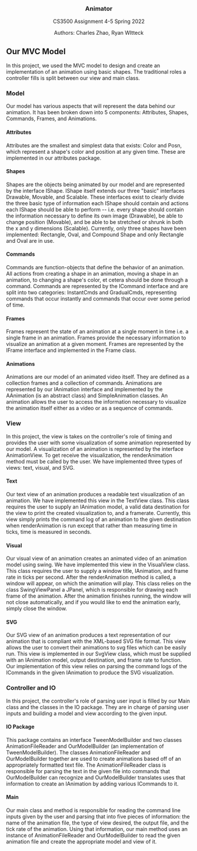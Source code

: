 <div id="top"></div>
<!--
*** Thanks for checking out the Best-README-Template. If you have a suggestion
*** that would make this better, please fork the repo and create a pull request
*** or simply open an issue with the tag "enhancement".
*** Don't forget to give the project a star!
*** Thanks again! Now go create something AMAZING! :D
-->

<!-- PROJECT LOGO -->
<br />

<h3 align="center">Animator</h3>

  <p align="center">
    CS3500 Assignment 4-5 Spring 2022
  </p>

  <p align="center">
    Authors: Charles Zhao, Ryan WItteck
  </p>

<!-- ABOUT THE PROJECT -->
## Our MVC Model

In this project, we used the MVC model to design and create an implementation of an animation using
basic shapes. The traditional roles a controller fills is split between our view and main class.

### Model

Our model has various aspects that will represent the data behind our animation. It has been
broken down into 5 components: Attributes, Shapes, Commands, Frames, and Animations.

#### Attributes
Attributes are the smallest and simplest data that exists: Color and Posn, which represent a shape's
color and position at any given time. These are implemented in our attributes package.

#### Shapes
Shapes are the objects being animated by our model and are represented by the interface IShape.
IShape itself extends our three "basic" interfaces Drawable, Movable, and Scalable. These interfaces
exist to clearly divide the three basic type of information each IShape should contain and actions
each IShape should be able to perform -- i.e. every shape should contain the information necessary
to define its own image (Drawable), be able to change position (Movable), and be able to be
stretched or shrunk in both the x and y dimensions (Scalable). Currently, only three shapes have
been implemented: Rectangle, Oval, and Compound Shape and only Rectangle and Oval are in use.

#### Commands
Commands are function-objects that define the behavior of an animation. All actions from creating a
shape in an animation, moving a shape in an animation, to changing a shape's color, et cetera should
be done through a command. Commands are represented by the ICommand interface and are split into two
categories: InstantCmds and GradualCmds, representing commands that occur instantly and commands
that occur over some period of time.

#### Frames
Frames represent the state of an animation at a single moment in time i.e. a single frame in an
animation. Frames provide the necessary information to visualize an animation at a given moment.
Frames are represented by the IFrame interface and implemented in the Frame class.

#### Animations
Animations are our model of an animated video itself. They are defined as a collection frames and a
collection of commands. Animations are represented by our IAnimation interface and implemented by
the AAnimation (is an abstract class) and SimpleAnimation classes. An animation allows the user to
access the information necessary to visualize the animation itself either as a video or as a
sequence of commands.

### View

In this project, the view is takes on the controller's role of timing and provides the user with
some visualization of some animation represented by our model. A visualization of an animation is
represented by the interface AnimationView. To get receive the visualization, the renderAnimation
method must be called by the user. We have implemented three types of views: text, visual, and SVG.

#### Text
Our text view of an animation produces a readable text visualization of an animation. We have 
implemented this view in the TextView class. This class requires the user to supply an IAnimation 
model, a valid data destination for the view to print the created visualization to, and a framerate. 
Currently, this view simply prints the command log of an animation to the given destination when 
renderAnimation is run except that rather than measuring time in ticks, time is measured in 
seconds.

#### Visual
Our visual view of an animation creates an animated video of an animation model using swing. We have
implemented this view in the VisualView class. This class requires the user to supply a window 
title, IAnimation, and frame rate in ticks per second. After the renderAnimation method is called, 
a window will appear, on which the animation will play. This class relies on the class 
SwingViewPanel a JPanel, which is responsible for drawing each frame of the animation. After the 
animation finishes running, the window will not close automatically, and if you would like to end 
the animation early, simply close the window.

#### SVG
Our SVG view of an animation produces a text representation of our animation that is compliant 
with the XML-based SVG file format. This view allows the user to convert their animations to svg 
files which can be easily run. This view is implemented in our SvgView class, which must be supplied
with an IAnimation model, output destination, and frame rate to function. Our implementation of 
this view relies on parsing the command logs of the ICommands in the given IAnimation to produce 
the SVG visualization.

### Controller and IO

In this project, the controller's role of parsing user input is filled by our Main class and the
classes in the IO package. They are in charge of parsing user inputs and building a model and view
according to the given input.

#### IO Package
This package contains an interface TweenModelBuilder and two classes AnimationFileReader and 
OurModelBuilder (an implementation of TweenModelBuilder). The classes AnimationFileReader and 
OurModelBuilder together are used to create animations based off of an appropriately formatted text
file. The AnimationFileReader class is responsible for parsing the text in the given file into 
commands that OurModelBuilder can recognize and OurModelBuilder translates uses that information to 
create an IAnimation by adding various ICommands to it.

#### Main
Our main class and method is responsible for reading the command line inputs given by the user and 
parsing that into five pieces of information: the name of the animation file, the type of view 
desired, the output file, and the tick rate of the animation. Using that information, our main 
method uses an instance of AnimationFileReader and OurModelBuilder to read the given animation file
and create the appropriate model and view of it.